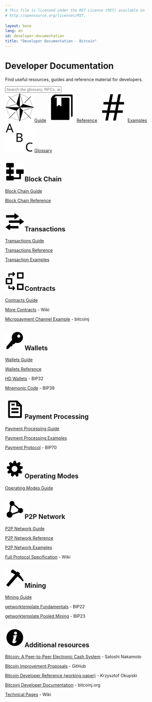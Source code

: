 ```yaml
---
# This file is licensed under the MIT License (MIT) available on
# http://opensource.org/licenses/MIT.

layout: base
lang: en
id: developer-documentation
title: "Developer Documentation - Bitcoin"
---
```

<link rel="stylesheet" href="/css/jquery-ui.min.css">

# Developer Documentation

<p class="summary">Find useful resources, guides and reference material for developers.</p>

<input id="glossary_term" class="glossary_term" placeholder="Search the glossary, RPCs, and more">

<div class="docreference">
<a href="/en/developer-guide"><img src="/img/icons/main_ico_compass.svg" alt="icon"><span>Guide</span></a>
<a href="/en/developer-reference"><img src="/img/icons/main_ico_guide.svg" alt="icon"><span>Reference</span></a>
<a href="/en/developer-examples"><img src="/img/icons/main_ico_hash.svg" alt="icon"><span>Examples</span></a>
<a href="/en/developer-glossary"><img src="/img/icons/main_ico_abc.svg" alt="icon"><span>Glossary</span></a>
</div>

<div class="resources">
  <div><div>
      <h2><img src="/img/icons/ico_blockchain.svg" class="titleicon" alt="Icon">Block Chain</h2>
      <p><a href="/en/developer-guide#block-chain">Block Chain Guide</a></p>
      <p><a href="/en/developer-reference#block-chain">Block Chain Reference</a></p>
    </div><div>
      <h2><img src="/img/icons/ico_micro.svg" class="titleicon" alt="Icon">Transactions</h2>
      <p><a href="/en/developer-guide#transactions">Transactions Guide</a></p>
      <p><a href="/en/developer-reference#transactions">Transactions Reference</a></p>
      <p><a href="/en/developer-examples#transactions">Transaction Examples</a></p>
    </div>
  </div>
  <div>
    <div>
      <h2><img src="/img/icons/ico_contract.svg" class="titleicon" alt="Icon">Contracts</h2>
      <p><a href="/en/developer-guide#contracts">Contracts Guide</a></p>
      <div class="resourcesext">
        <p><a href="https://en.bitcoin.it/wiki/Contracts">More Contracts</a> - Wiki</p>
        <p><a href="https://bitcoinj.github.io/working-with-micropayments">Micropayment Channel Example</a> - bitcoinj</p>
      </div>
    </div><div>
      <h2><img src="/img/icons/ico_key.svg" class="titleicon" alt="Icon">Wallets</h2>
      <p><a href="/en/developer-guide#wallets">Wallets Guide</a></p>
      <p><a href="/en/developer-reference#wallets">Wallets Reference</a></p>
      <div class="resourcesext">
        <p><a href="https://github.com/bitcoin/bips/blob/master/bip-0032.mediawiki">HD Wallets</a> - BIP32</p>
        <p><a href="https://github.com/bitcoin/bips/blob/master/bip-0039.mediawiki">Mnemonic Code</a> - BIP39</p>
      </div>
    </div>
  </div>
  <div>
    <div>
      <h2><img src="/img/icons/ico_bill.svg" class="titleicon" alt="Icon">Payment Processing</h2>
      <p><a href="/en/developer-guide#payment-processing">Payment Processing Guide</a></p>
      <p><a href="/en/developer-examples#payment-processing">Payment Processing Examples</a></p>
      <div class="resourcesext">
        <p><a href="https://github.com/bitcoin/bips/blob/master/bip-0070.mediawiki">Payment Protocol</a> - BIP70</p>
      </div>
    </div><div>
      <h2><img src="/img/icons/ico_conf.svg" class="titleicon" alt="Icon">Operating Modes</h2>
      <p><a href="/en/developer-guide#operating-modes">Operating Modes Guide</a></p>
    </div>
  </div>
  <div>
    <div>
      <h2><img src="/img/icons/ico_network.svg" class="titleicon" alt="Icon">P2P Network</h2>
      <p><a href="/en/developer-guide#p2p-network">P2P Network Guide</a></p>
      <p><a href="/en/developer-reference#p2p-network">P2P Network Reference</a></p>
      <p><a href="/en/developer-examples#p2p-network">P2P Network Examples</a></p>
      <div class="resourcesext">
        <p><a href="https://en.bitcoin.it/wiki/Protocol_specification">Full Protocol Specification</a> - Wiki</p>
      </div>
    </div><div>
      <h2><img src="/img/icons/ico_mining.svg" class="titleicon" alt="Icon">Mining</h2>
      <p><a href="/en/developer-guide#mining">Mining Guide</a></p>
      <div class="resourcesext">
        <p><a href="https://github.com/bitcoin/bips/blob/master/bip-0022.mediawiki">getworktemplate Fundamentals</a> - BIP22</p>
        <p><a href="https://github.com/bitcoin/bips/blob/master/bip-0023.mediawiki">getworktemplate Pooled Mining</a> - BIP23</p>
      </div>
    </div>
  </div>
</div>

<div class="resourcesmore"><div>
  <h2><img src="/img/icons/ico_wiki.svg" class="titleicon" alt="Icon">Additional resources</h2>
  <p><a href="/bitcoin.pdf">Bitcoin: A Peer-to-Peer Electronic Cash System</a> - Satoshi Nakamoto</p>
  <p><a href="https://github.com/bitcoin/bips#readme">Bitcoin Improvement Proposals</a> - GitHub</p>
  <p><a href="https://github.com/minium/Bitcoin-Spec">Bitcoin Developer Reference (working paper)</a> - Krzysztof Okupski</p>
  <p><a href="https://bitcoinj.github.io/#documentation">Bitcoinj Developer Documentation</a> - bitcoinj.org</p>
  <p><a href="https://en.bitcoin.it/wiki/Category:Technical">Technical Pages</a> - Wiki</p>
</div></div>
<script src="/js/jquery-1.11.2.min.js"></script>
<script src="/js/jquery-ui.min.js"></script>
<script src="/js/devsearch.js"></script>
